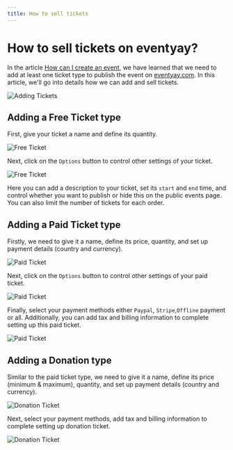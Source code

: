 ```yaml
---
title: How to sell tickets
---
```


# How to sell tickets on eventyay?

In the article [How can I create an event](/event-setup/How-can-I-create-an-event.md), we have learned that we need to add at least one ticket type to publish the event on [eventyay.com](eventyay.com). 
In this article, we'll go into details how we can add and sell tickets. 

![Adding Tickets](/images/how-to-sell-ticket1.png)

## Adding a Free Ticket type 
First, give your ticket a name and define its quantity. 

![Free Ticket](/images/how-to-sell-ticket2.png)

Next, click on the `Options` button to control other settings of your ticket. 

![Free Ticket](/images/how-to-sell-ticket3.png)

Here you can add a description to your ticket, set its `start` and `end` time, and control whether you want to publish or hide this on the public events page. You can also limit the number of tickets for each order. 

## Adding a Paid Ticket type 
Firstly, we need to give it a name, define its price, quantity, and set up payment details (country and currency).

![Paid Ticket](/images/how-to-sell-ticket4.png)

Next, click on the `Options` button to control other settings of your paid ticket. 

![Paid Ticket](/images/how-to-sell-ticket5.png)

Finally, select your payment methods either `Paypal`, `Stripe`,`Offline` payment or all. Additionally, you can add tax and billing
information to complete setting up this paid ticket.  

![Paid Ticket](/images/how-to-sell-ticket6_edited.png)

## Adding a Donation type 
Similar to the paid ticket type, we need to give it a name, define its price (minimum & maximum), quantity, and set up payment details
(country and currency).

![Donation Ticket](/images/how-to-sell-ticket7.png)

Next, select your payment methods, add tax and billing information to complete setting up donation ticket. 

![Donation Ticket](/images/how-to-sell-ticket6_edited.png)
